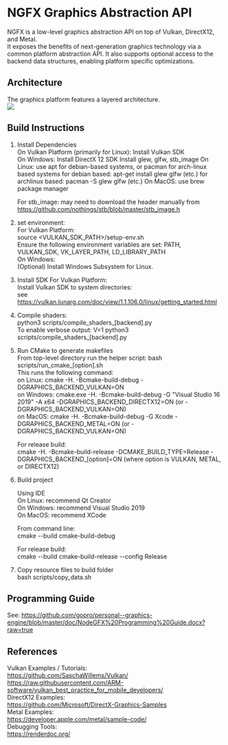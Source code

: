 # NGFX Graphics Abstraction API
NGFX is a low-level graphics abstraction API on top of Vulkan, DirectX12, and Metal.  
It exposes the benefits of next-generation graphics technology via a common
platform abstraction API.  It also supports optional access to the backend data structures,
enabling platform specific optimizations.

## Architecture

The graphics platform features a layered architecture.  
<img src="doc/NodeGFX-High Level Architecture.svg">

## Build Instructions

1) Install Dependencies  
   On Vulkan Platform (primarily for Linux): Install Vulkan SDK  
   On Windows: Install DirectX 12 SDK
   Install glew, glfw, stb_image
   On Linux: use apt for debian-based systems, or pacman for arch-linux based systems
   	for debian based: apt-get install glew glfw (etc.)
	for archlinux based: pacman -S glew glfw (etc.)
   On MacOS: use brew package manager
   
   For stb_image: may need to download the header manually from https://github.com/nothings/stb/blob/master/stb_image.h
   
2) set environment:  
	For Vulkan Platform:  
		source <VULKAN_SDK_PATH>/setup-env.sh  
		Ensure the following environment variables are set: PATH, VULKAN_SDK, VK_LAYER_PATH, LD_LIBRARY_PATH  
	On Windows:  
		(Optional) Install Windows Subsystem for Linux.  

3) Install SDK
	For Vulkan Platform:  
		Install Vulkan SDK to system directories:  
		see https://vulkan.lunarg.com/doc/view/1.1.106.0/linux/getting_started.html  
		
4) Compile shaders:  
	python3 scripts/compile_shaders_[backend].py  
	To enable verbose output: V=1 python3 scripts/compile_shaders_[backend].py  
	 
5) Run CMake to generate makefiles  
	From top-level directory run the helper script: bash scripts/run_cmake_[option].sh  
	This runs the following command:  
		on Linux: cmake -H. -Bcmake-build-debug -DGRAPHICS_BACKEND_VULKAN=ON  
		on Windows: cmake.exe -H. -Bcmake-build-debug -G "Visual Studio 16 2019" -A x64 -DGRAPHICS_BACKEND_DIRECTX12=ON (or -DGRAPHICS_BACKEND_VULKAN=ON)  
		on MacOS: cmake -H. -Bcmake-build-debug -G Xcode -DGRAPHICS_BACKEND_METAL=ON (or -DGRAPHICS_BACKEND_VULKAN=ON)  
	
	For release build:  
	cmake -H. -Bcmake-build-release -DCMAKE_BUILD_TYPE=Release -DGRAPHICS_BACKEND_[option]=ON (where option is VULKAN, METAL, or DIRECTX12)
	
6)  Build project

	Using IDE  
	On Linux: recommend Qt Creator  
	On Windows: recommend Visual Studio 2019  
	On MacOS: recommend XCode  
	
	From command line:  
	cmake --build cmake-build-debug  
	
	For release build:  
	cmake --build cmake-build-release --config Release  
	
7) Copy resource files to build folder  
	bash scripts/copy_data.sh  

## Programming Guide
See: https://github.com/gopro/personal--graphics-engine/blob/master/doc/NodeGFX%20Programming%20Guide.docx?raw=true


## References  

Vulkan Examples / Tutorials:   
	https://github.com/SaschaWillems/Vulkan/  
	https://raw.githubusercontent.com/ARM-software/vulkan_best_practice_for_mobile_developers/  
DirectX12 Examples:  
	https://github.com/Microsoft/DirectX-Graphics-Samples  
Metal Examples:  
	https://developer.apple.com/metal/sample-code/  
Debugging Tools:  
	https://renderdoc.org/  
